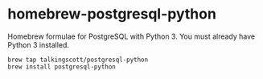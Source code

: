 # homebrew-postgresql-python

Homebrew formulae for PostgreSQL with Python 3.  You must already have Python 3 installed.

```
brew tap talkingscott/postgresql-python
brew install postgresql-python
```
